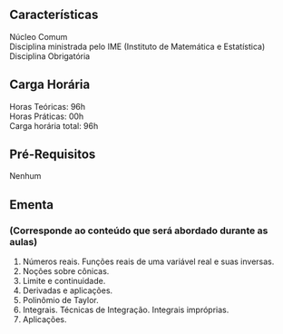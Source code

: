 ## Características  
Núcleo Comum  
Disciplina ministrada pelo IME (Instituto de Matemática e Estatística)  
Disciplina Obrigatória  

## Carga Horária  
Horas Teóricas: 96h  
Horas Práticas: 00h  
Carga horária total: 96h  

## Pré-Requisitos  
Nenhum  

## Ementa  
### (Corresponde ao conteúdo que será abordado durante as aulas)  
1.	Números reais. Funções reais de uma variável real e suas inversas. 
2.	Noções sobre cônicas. 
3.	Limite e continuidade. 
4.	Derivadas e aplicações. 
5.	Polinômio de Taylor. 
6.	Integrais. Técnicas de Integração. Integrais impróprias. 
7.	Aplicações.
